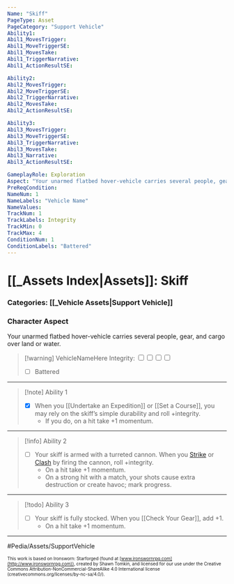 ```yaml
---
Name: "Skiff"
PageType: Asset
PageCategory: "Support Vehicle"
Ability1:
Abil1_MovesTrigger:
Abil1_MoveTriggerSE:
Abil1_MovesTake:
Abil1_TriggerNarrative:
Abil1_ActionResultSE:

Ability2:
Abil2_MovesTrigger:
Abil2_MoveTriggerSE:
Abil2_TriggerNarrative:
Abil2_MovesTake:
Abil2_ActionResultSE:

Ability3:
Abil3_MovesTrigger:
Abil3_MoveTriggerSE:
Abil3_TriggerNarrative:
Abil3_MovesTake:
Abil3_Narrative:
Abil3_ActionResultSE:

GameplayRole: Exploration
Aspect: "Your unarmed flatbed hover-vehicle carries several people, gear, and cargo over land or water."
PreReqCondition: 
NameNum: 1
NameLabels: "Vehicle Name"
NameValues:
TrackNum: 1
TrackLabels: Integrity
TrackMin: 0
TrackMax: 4
ConditionNum: 1
ConditionLabels: "Battered"
---
```

# [[_Assets Index|Assets]]: Skiff
### Categories: [[_Vehicle Assets|Support Vehicle]]
### Character Aspect
Your unarmed flatbed hover-vehicle carries several people, gear, and cargo over land or water. 
> [!warning] VehicleNameHere
> Integrity: <input type="checkbox" /><input type="checkbox" /><input type="checkbox" /><input type="checkbox" />
> - [ ] Battered
___
> [!note] Ability 1
> - [x] When you [[Undertake an Expedition]] or [[Set a Course]], you may rely on the skiff’s simple durability and roll +integrity. 
> 	- If you do, on a hit take +1 momentum.
___
> [!info] Ability 2
> - [ ] Your skiff is armed with a turreted cannon. When you [Strike](z_Obsi-Forge-Apedia/Moves/Combat/Strike.md) or [Clash](z_Obsi-Forge-Apedia/Moves/Combat/Clash.md) by firing the cannon, roll +integrity.
> 	- On a hit take +1 momentum. 
> 	- On a strong hit with a match, your shots cause extra destruction or create havoc; mark progress.
___
> [!todo] Ability 3
> - [ ] Your skiff is fully stocked. When you [[Check Your Gear]], add +1.
> 	- On a hit take +1 momentum.
___

#Pedia/Assets/SupportVehicle 

<font size=-2>This work is based on Ironsworn: Starforged (found at [www.ironswornrpg.com](http://www.ironswornrpg.com)), created by Shawn Tomkin, and licensed for our use under the Creative Commons Attribution-NonCommercial-ShareAlike 4.0 International license  (creativecommons.org/licenses/by-nc-sa/4.0/).</font>